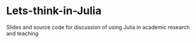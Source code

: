 # Lets-think-in-Julia
Slides and source code for discussion of using Julia in academic research and teaching
